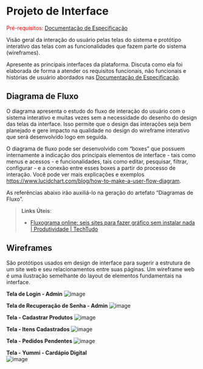 
# Projeto de Interface

<span style="color:red">Pré-requisitos: <a href="2-Especificação do Projeto.md"> Documentação de Especificação</a></span>

Visão geral da interação do usuário pelas telas do sistema e protótipo interativo das telas com as funcionalidades que fazem parte do sistema (wireframes).

 Apresente as principais interfaces da plataforma. Discuta como ela foi elaborada de forma a atender os requisitos funcionais, não funcionais e histórias de usuário abordados nas <a href="2-Especificação do Projeto.md"> Documentação de Especificação</a>.

## Diagrama de Fluxo

O diagrama apresenta o estudo do fluxo de interação do usuário com o sistema interativo e  muitas vezes sem a necessidade do desenho do design das telas da interface. Isso permite que o design das interações seja bem planejado e gere impacto na qualidade no design do wireframe interativo que será desenvolvido logo em seguida.

O diagrama de fluxo pode ser desenvolvido com “boxes” que possuem internamente a indicação dos principais elementos de interface - tais como menus e acessos - e funcionalidades, tais como editar, pesquisar, filtrar, configurar - e a conexão entre esses boxes a partir do processo de interação. Você pode ver mais explicações e exemplos https://www.lucidchart.com/blog/how-to-make-a-user-flow-diagram.

As referências abaixo irão auxiliá-lo na geração do artefato “Diagramas de Fluxo”.

> **Links Úteis**:
> - [Fluxograma online: seis sites para fazer gráfico sem instalar nada | Produtividade | TechTudo](https://www.techtudo.com.br/listas/2019/03/fluxograma-online-seis-sites-para-fazer-grafico-sem-instalar-nada.ghtml)

## Wireframes

São protótipos usados em design de interface para sugerir a estrutura de um site web e seu relacionamentos entre suas páginas. Um wireframe web é uma ilustração semelhante do layout de elementos fundamentais na interface.
 

**Tela de Login - Admin** ![image](https://github.com/ICEI-PUC-Minas-PMV-ADS/pmv-ads-2023-2-e4-proj-infra-t6-yummi/assets/101661631/c1cd5d15-e8de-44e5-8993-6fb20a4a4e98)

**Tela de Recuperação de Senha - Admin** ![image](https://github.com/ICEI-PUC-Minas-PMV-ADS/pmv-ads-2023-2-e4-proj-infra-t6-yummi/assets/101661631/5cf201c8-c48a-4b1b-ace7-29232ab1a21f)

**Tela - Cadastrar Produtos** ![image](https://github.com/ICEI-PUC-Minas-PMV-ADS/pmv-ads-2023-2-e4-proj-infra-t6-yummi/assets/101661631/f35d8d14-adc2-43d0-ac15-d5ffc06588a3)

**Tela - Itens Cadastrados** ![image](https://github.com/ICEI-PUC-Minas-PMV-ADS/pmv-ads-2023-2-e4-proj-infra-t6-yummi/assets/101661631/6f2c5b47-1b0c-4685-91ca-8bc753204da0)

**Tela - Pedidos Pendentes** ![image](https://github.com/ICEI-PUC-Minas-PMV-ADS/pmv-ads-2023-2-e4-proj-infra-t6-yummi/assets/101661631/0c784889-2fea-485b-ade9-87a72007621c)

**Tela - Yummi - Cardápio Digital**    
![image](https://github.com/ICEI-PUC-Minas-PMV-ADS/pmv-ads-2023-2-e4-proj-infra-t6-yummi/assets/101661631/4db9a9f1-658f-45b6-a960-25415606e7c4)
